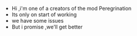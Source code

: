 - Hi ,i'm one of a creators of the mod Peregrination
- Its only on start of working
- we have some issues
- But i promise ,we'll get better
